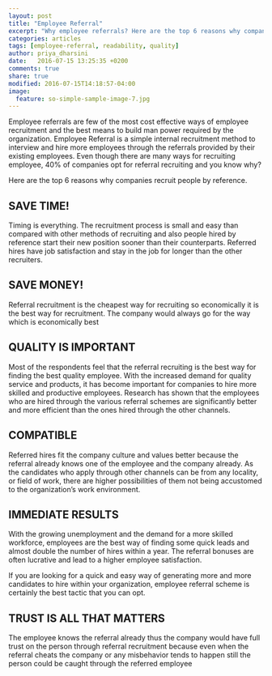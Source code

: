 ```yaml
---
layout: post
title: "Employee Referral"
excerpt: "Why employee referrals? Here are the top 6 reasons why companies recruit people by reference..."
categories: articles
tags: [employee-referral, readability, quality]
author: priya_dharsini
date:   2016-07-15 13:25:35 +0200
comments: true
share: true
modified: 2016-07-15T14:18:57-04:00
image:
  feature: so-simple-sample-image-7.jpg
---
```



Employee referrals are few of the most cost effective ways of employee recruitment and the best means to build man power required by the organization. Employee Referral is a simple internal recruitment method to interview and hire more employees through the referrals provided by their existing employees. Even though there are many ways for recruiting employee, 40% of companies opt for referral recruiting and you know why?

Here are the top 6 reasons why companies recruit people by reference.

## SAVE TIME!

Timing is everything. The recruitment process is small and easy than compared with other methods of recruiting and also people hired by reference start their new position sooner than their counterparts. Referred hires have job satisfaction and stay in the job for longer than the other recruiters.

## SAVE MONEY!

Referral recruitment is the cheapest way for recruiting so economically it is the best way for recruitment. The company would always go for the way which is economically best

## QUALITY IS IMPORTANT

Most of the respondents feel that the referral recruiting is the best way for finding the best quality employee. With the increased demand for quality service and products, it has become important for companies to hire more skilled and productive employees. Research has shown that the employees who are hired through the various referral schemes are significantly better and more efficient than the ones hired through the other channels.

## COMPATIBLE

Referred hires fit the company culture and values better because the referral already knows one of the employee and the company already. As the candidates who apply through other channels can be from any locality, or field of work, there are higher possibilities of them not being accustomed to the organization’s work environment.

## IMMEDIATE RESULTS

With the growing unemployment and the demand for a more skilled workforce, employees are the best way of finding some quick leads and almost double the number of hires within a year. The referral bonuses are often lucrative and lead to a higher employee satisfaction.

If you are looking for a quick and easy way of generating more and more candidates to hire within your organization, employee referral scheme is certainly the best tactic that you can opt.

## TRUST IS ALL THAT MATTERS

The employee knows the referral already thus the company would have full trust on the person through referral recruitment because even when the referral cheats the company or any misbehavior tends to happen still the person could be caught through the referred employee